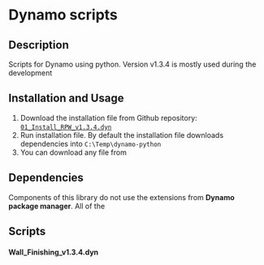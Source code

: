 # Dynamo scripts

## Description

Scripts for Dynamo using python.
Version v1.3.4 is mostly used during the development

## Installation and Usage
1. Download the installation file from Github repository: [`01_Install_RPW_v1.3.4.dyn`](https://raw.githubusercontent.com/romangolev/dynamo-scripts/master/nodes/01_Install_RPW_v1.3.4.dyn)
1. Run installation file. By default the installation file downloads dependencies into `C:\Temp\dynamo-python`
1. You can download any file from



## Dependencies

Components of this library do not use the extensions from **Dynamo package manager**. All of the

## Scripts


#### Wall_Finishing_v1.3.4.dyn
